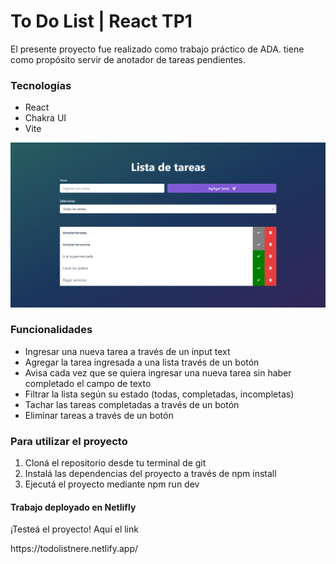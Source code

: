 <h1>To Do List | React TP1</h1>
    <p>
      El presente proyecto fue realizado como trabajo práctico de ADA. tiene como propósito servir de anotador de tareas
      pendientes.
    </p>
    <h3>Tecnologías</h3>
    <ul>
      <li>React</li>
      <li>Chakra UI</li>
      <li>Vite</li>
    </ul>
    <img width="785" alt="todolist-tp1react" src="./src/img-readme.png">
    <h3>Funcionalidades</h3>
    <ul>
      <li>Ingresar una nueva tarea a través de un input text</li>
      <li>Agregar la tarea ingresada a una lista través de un botón</li>
      <li>Avisa cada vez que se quiera ingresar una nueva tarea sin haber completado el campo de texto</li>
      <li>Filtrar la lista según su estado (todas, completadas, incompletas)</li>
      <li>Tachar las tareas completadas a través de un botón</li>
      <li>Eliminar tareas a través de un botón</li>
    </ul>
        <h3>Para utilizar el proyecto</h3>
    <ol>
      <li>Cloná el repositorio desde tu terminal de git</li>
      <li>Instalá las dependencias del proyecto a través de npm install</li>
      <li>Ejecutá el proyecto mediante npm run dev</li>
    </ol>

<h4>Trabajo deployado en Netlifly</h4>
    <p>
      ¡Testeá el proyecto! Aquí el link
    </p>
        <p>
      https://todolistnere.netlify.app/
    </p>
